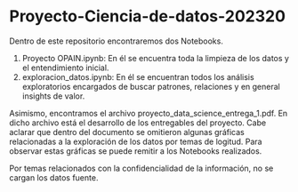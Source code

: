 # Proyecto-Ciencia-de-datos-202320

Dentro de este repositorio encontraremos dos Notebooks.
  1. Proyecto OPAIN.ipynb: En él se encuentra toda la limpieza de los datos y el entendimiento inicial.
  2. exploracion_datos.ipynb: En él se encuentran todos los análisis exploratorios encargados de buscar patrones, relaciones y en general insights de valor.

Asimismo, encontramos el archivo proyecto_data_science_entrega_1.pdf. En dicho archivo está el desarrollo de los entregables del proyecto. Cabe aclarar que dentro del documento se omitieron algunas gráficas relacionadas a la exploración de los datos por temas de logitud. Para observar estas gráficas se puede remitir a los Notebooks realizados.

Por temas relacionados con la confidencialidad de la información, no se cargan los datos fuente. 
